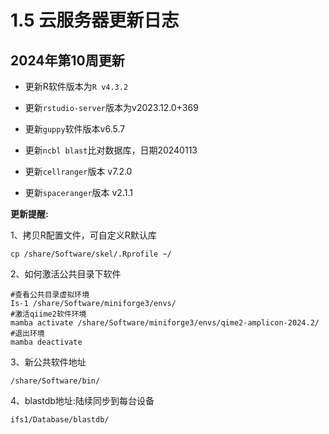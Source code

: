 # 1.5 云服务器更新日志





## 2024年第10周更新

- 更新R软件版本为`R v4.3.2`

- 更新`rstudio-server`版本为v2023.12.0+369
- 更新`guppy`软件版本v6.5.7
- 更新`ncbl blast`比对数据库，日期20240113
- 更新`cellranger`版本 v7.2.0
- 更新`spaceranger`版本 v2.1.1

**更新提醒:**

1、拷贝R配置文件，可自定义R默认库

```shell
cp /share/Software/skel/.Rprofile ~/
```

2、如何激活公共目录下软件

```shell
#查看公共目录虚拟环境
Is-1 /share/Software/miniforge3/envs/
#激活qiime2软件环境
mamba activate /share/Software/miniforge3/envs/qime2-amplicon-2024.2/
#退出环境
mamba deactivate
```

3、新公共软件地址

```shell
/share/Software/bin/
```

4、blastdb地址:陆续同步到每台设备

```shell
ifs1/Database/blastdb/
```

